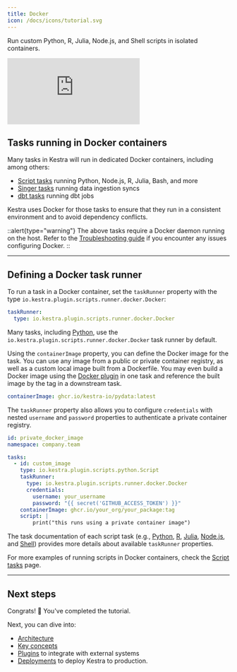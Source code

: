 ```yaml
---
title: Docker
icon: /docs/icons/tutorial.svg
---
```


Run custom Python, R, Julia, Node.js, and Shell scripts in isolated containers.

<div class="video-container">
  <iframe src="https://www.youtube.com/embed/147apT4xGfE?si=tFGrveCwDHnf4BPX" title="YouTube video player" frameborder="0" allow="accelerometer; autoplay; clipboard-write; encrypted-media; gyroscope; picture-in-picture; web-share" referrerpolicy="strict-origin-when-cross-origin" allowfullscreen></iframe>
</div>

## Tasks running in Docker containers

Many tasks in Kestra will run in dedicated Docker containers, including among others:
- [Script tasks](../04.workflow-components/01.tasks/02.scripts/index.md) running Python, Node.js, R, Julia, Bash, and more
- [Singer tasks](/plugins/plugin-singer) running data ingestion syncs
- [dbt tasks](/plugins/plugin-dbt) running dbt jobs

Kestra uses Docker for those tasks to ensure that they run in a consistent environment and to avoid dependency conflicts.


::alert{type="warning"}
The above tasks require a Docker daemon running on the host. Refer to the [Troubleshooting guide](../09.administrator-guide/16.troubleshooting.md) if you encounter any issues configuring Docker.
::

---

## Defining a Docker task runner

To run a task in a Docker container, set the `taskRunner` property with the type `io.kestra.plugin.scripts.runner.docker.Docker`:

```yaml
taskRunner:
  type: io.kestra.plugin.scripts.runner.docker.Docker
```

Many tasks, including [Python](/plugins/plugin-script-python/tasks/io.kestra.plugin.scripts.python.script), use the `io.kestra.plugin.scripts.runner.docker.Docker` task runner by default.

Using the `containerImage` property, you can define the Docker image for the task. You can use any image from a public or private container registry, as well as a custom local image built from a Dockerfile. You may even build a Docker image using the [Docker plugin](/plugins/plugin-docker) in one task and reference the built image by the tag in a downstream task.

```yaml
containerImage: ghcr.io/kestra-io/pydata:latest
```

The `taskRunner` property also allows you to configure `credentials` with nested `username` and `password` properties to authenticate a private container registry.

```yaml
id: private_docker_image
namespace: company.team

tasks:
  - id: custom_image
    type: io.kestra.plugin.scripts.python.Script
    taskRunner:
      type: io.kestra.plugin.scripts.runner.docker.Docker
      credentials:
        username: your_username
        password: "{{ secret('GITHUB_ACCESS_TOKEN') }}"
    containerImage: ghcr.io/your_org/your_package:tag
    script: |
        print("this runs using a private container image")
```

The task documentation of each script task (e.g., [Python](/plugins/plugin-script-python/tasks/io.kestra.plugin.scripts.python.script), [R](/plugins/plugin-script-r/tasks/io.kestra.plugin.scripts.r.script), [Julia](/plugins/plugin-script-julia/tasks/io.kestra.plugin.scripts.julia.script), [Node.js](/plugins/plugin-script-node/tasks/io.kestra.core.tasks.scripts.node), and [Shell](/plugins/plugin-script-shell/tasks/io.kestra.plugin.scripts.shell.script)) provides more details about available `taskRunner` properties.

For more examples of running scripts in Docker containers, check the [Script tasks](../04.workflow-components/01.tasks/02.scripts/index.md) page.

---

## Next steps

Congrats! :tada: You've completed the tutorial.

Next, you can dive into:
- [Architecture](../07.architecture/index.md)
- [Key concepts](../05.concepts/index.md)
- [Plugins](/plugins) to integrate with external systems
- [Deployments](../09.administrator-guide/index.md) to deploy Kestra to production.
